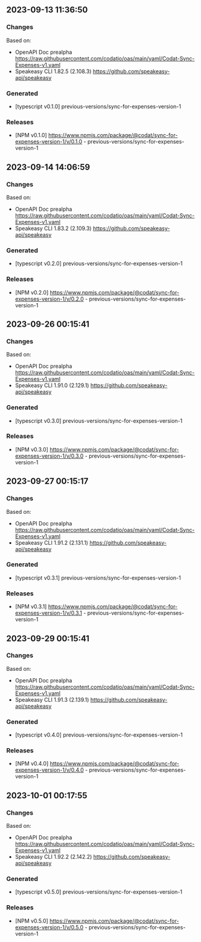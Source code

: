 

## 2023-09-13 11:36:50
### Changes
Based on:
- OpenAPI Doc prealpha https://raw.githubusercontent.com/codatio/oas/main/yaml/Codat-Sync-Expenses-v1.yaml
- Speakeasy CLI 1.82.5 (2.108.3) https://github.com/speakeasy-api/speakeasy
### Generated
- [typescript v0.1.0] previous-versions/sync-for-expenses-version-1
### Releases
- [NPM v0.1.0] https://www.npmjs.com/package/@codat/sync-for-expenses-version-1/v/0.1.0 - previous-versions/sync-for-expenses-version-1

## 2023-09-14 14:06:59
### Changes
Based on:
- OpenAPI Doc prealpha https://raw.githubusercontent.com/codatio/oas/main/yaml/Codat-Sync-Expenses-v1.yaml
- Speakeasy CLI 1.83.2 (2.109.3) https://github.com/speakeasy-api/speakeasy
### Generated
- [typescript v0.2.0] previous-versions/sync-for-expenses-version-1
### Releases
- [NPM v0.2.0] https://www.npmjs.com/package/@codat/sync-for-expenses-version-1/v/0.2.0 - previous-versions/sync-for-expenses-version-1

## 2023-09-26 00:15:41
### Changes
Based on:
- OpenAPI Doc prealpha https://raw.githubusercontent.com/codatio/oas/main/yaml/Codat-Sync-Expenses-v1.yaml
- Speakeasy CLI 1.91.0 (2.129.1) https://github.com/speakeasy-api/speakeasy
### Generated
- [typescript v0.3.0] previous-versions/sync-for-expenses-version-1
### Releases
- [NPM v0.3.0] https://www.npmjs.com/package/@codat/sync-for-expenses-version-1/v/0.3.0 - previous-versions/sync-for-expenses-version-1

## 2023-09-27 00:15:17
### Changes
Based on:
- OpenAPI Doc prealpha https://raw.githubusercontent.com/codatio/oas/main/yaml/Codat-Sync-Expenses-v1.yaml
- Speakeasy CLI 1.91.2 (2.131.1) https://github.com/speakeasy-api/speakeasy
### Generated
- [typescript v0.3.1] previous-versions/sync-for-expenses-version-1
### Releases
- [NPM v0.3.1] https://www.npmjs.com/package/@codat/sync-for-expenses-version-1/v/0.3.1 - previous-versions/sync-for-expenses-version-1

## 2023-09-29 00:15:41
### Changes
Based on:
- OpenAPI Doc prealpha https://raw.githubusercontent.com/codatio/oas/main/yaml/Codat-Sync-Expenses-v1.yaml
- Speakeasy CLI 1.91.3 (2.139.1) https://github.com/speakeasy-api/speakeasy
### Generated
- [typescript v0.4.0] previous-versions/sync-for-expenses-version-1
### Releases
- [NPM v0.4.0] https://www.npmjs.com/package/@codat/sync-for-expenses-version-1/v/0.4.0 - previous-versions/sync-for-expenses-version-1

## 2023-10-01 00:17:55
### Changes
Based on:
- OpenAPI Doc prealpha https://raw.githubusercontent.com/codatio/oas/main/yaml/Codat-Sync-Expenses-v1.yaml
- Speakeasy CLI 1.92.2 (2.142.2) https://github.com/speakeasy-api/speakeasy
### Generated
- [typescript v0.5.0] previous-versions/sync-for-expenses-version-1
### Releases
- [NPM v0.5.0] https://www.npmjs.com/package/@codat/sync-for-expenses-version-1/v/0.5.0 - previous-versions/sync-for-expenses-version-1